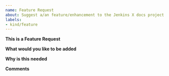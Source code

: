 ```yaml
---
name: Feature Request
about: Suggest a/an feature/enhancement to the Jenkins X docs project
labels:
- kind/feature
---
```

**This is a Feature Request**


**What would you like to be added**
<!-- Describe as precisely as possible how this feature/enhancement should work from the user perspective. What should be changed, etc. -->

**Why is this needed**

**Comments**
<!-- Any additional related comments that might help. Drawings/mockups would be extremely helpful (if required). -->

